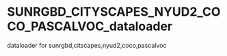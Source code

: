 # SUNRGBD_CITYSCAPES_NYUD2_COCO_PASCALVOC_dataloader
dataloader for sunrgbd,citscapes,nyud2,coco,pascalvoc
